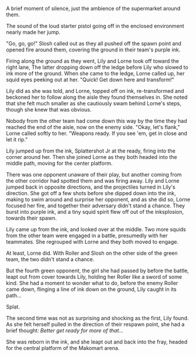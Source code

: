 A brief moment of silence, just the ambience of the supermarket around them.

The sound of the loud starter pistol going off in the enclosed environment nearly made her jump.

"Go, go, go!" Slosh called out as they all pushed off the spawn point and opened fire around them, covering the ground in their team's purple ink.

Firing along the ground as they went, Lily and Lorne took off toward the right lane, The latter dropping down off the ledge before Lily who slowed to ink more of the ground. When she came to the ledge, Lorne called up, her squid eyes peeking out at her. "Quick! Get down here and transform!"

Lily did as she was told, and Lorne, topped off on ink, re-transformed and beckoned her to follow along the aisle they found themselves in. She noted that she felt much smaller as she cautiously swam behind Lorne's steps, though she knew that was obvious.

Nobody from the other team had come down this way by the time they had reached the end of the aisle, now on the enemy side. "Okay, let's flank," Lorne called softly to her. "Weapons ready. If you see 'em, get in close and let it rip."

Lily jumped up from the ink, Splattershot Jr at the ready, firing into the corner around her. Then she joined Lorne as they both headed into the middle path, moving for the center platform.

There was one opponent unaware of their play, but another coming from the other corridor had spotted them and was firing away. Lily and Lorne jumped back in opposite directions, and the projectiles turned in Lily's direction. She got off a few shots before she dipped down into the ink, making to swim around and surprise her opponent, and as she did so, Lorne focused her fire, and together their adversary didn't stand a chance. They burst into purple ink, and a tiny squid spirit flew off out of the inksplosion, towards their spawn.

Lily came up from the ink, and looked over at the middle. Two more squids from the other team were engaged in a battle, presumedly with her teammates. She regrouped with Lorne and they both moved to engage.

At least, Lorne did. With Roller and Slosh on the other side of the green team, the two didn't stand a chance.

But the fourth green opponent, the girl she had passed by before the battle, leapt out from cover towards Lily, holding her Roller like a sword of some kind. She had a moment to wonder what to do, before the enemy Roller came down, flinging a line of ink down on the ground, Lily caught in its path...

Splat.

The second time was not as surprising and shocking as the first, Lily found. As she felt herself pulled in the direction of their respawn point, she had a brief thought: *Better get ready for more of that...*

She was reborn in the ink, and she leapt out and back into the fray, headed for the central platform of the Makomart arena.
